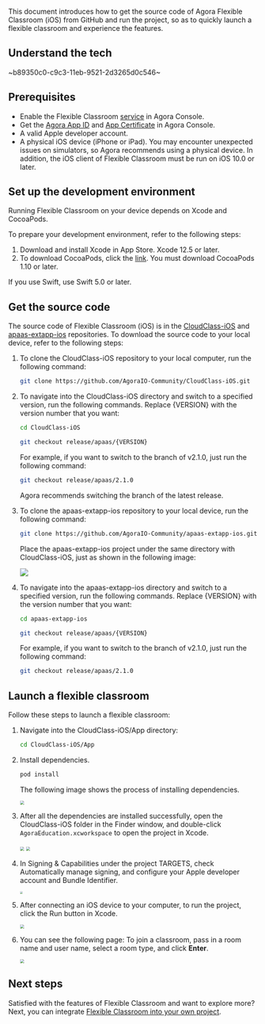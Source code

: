 This document introduces how to get the source code of Agora Flexible Classroom (iOS) from GitHub and run the project, so as to quickly launch a flexible classroom and experience the features.

## Understand the tech

~b89350c0-c9c3-11eb-9521-2d3265d0c546~

<a name="prerequisites"></a>

## Prerequisites

- Enable the Flexible Classroom [service](/en/agora-class/agora_class_enable?platform=Web) in Agora Console.
- Get the [Agora App ID](/en/Agora%20Platform/get_appid_token#Get-app-id) and [App Certificate](/en/Agora%20Platform/get_appid_token#Get-app-certificate) in Agora Console.
- A valid Apple developer account.
- A physical iOS device (iPhone or iPad). You may encounter unexpected issues on simulators, so Agora recommends using a physical device. In addition, the iOS client of Flexible Classroom must be run on iOS 10.0 or later.

## Set up the development environment

Running Flexible Classroom on your device depends on Xcode and CocoaPods.

To prepare your development environment, refer to the following steps:

1. Download and install Xcode in App Store. Xcode 12.5 or later.
2. To download CocoaPods, click the [link](https://guides.cocoapods.org/using/getting-started.html#getting-started). You must download CocoaPods 1.10 or later.

<div class="alert info">If you use Swift, use Swift 5.0 or later.</div>

## Get the source code

The source code of Flexible Classroom (iOS) is in the [CloudClass-iOS](https://github.com/AgoraIO-Community/CloudClass-iOS) and [apaas-extapp-ios](https://github.com/AgoraIO-Community/apaas-extapp-ios) repositories. To download the source code to your local device, refer to the following steps:

1. To clone the CloudClass-iOS repository to your local computer, run the following command:

   ```bash
   git clone https://github.com/AgoraIO-Community/CloudClass-iOS.git
   ```

2. To navigate into the CloudClass-iOS directory and switch to a specified version, run the following commands. Replace {VERSION} with the version number that you want:

   ```bash
   cd CloudClass-iOS
   ```

   ```bash
   git checkout release/apaas/{VERSION}
   ```

   For example, if you want to switch to the branch of v2.1.0, just run the following command:

   ```bash
   git checkout release/apaas/2.1.0
   ```

   Agora recommends switching the branch of the latest release.

3. To clone the apaas-extapp-ios repository to your local device, run the following command:

   ```bash
   git clone https://github.com/AgoraIO-Community/apaas-extapp-ios.git
   ```

   Place the apaas-extapp-ios project under the same directory with CloudClass-iOS, just as shown in the following image:

   ![](https://web-cdn.agora.io/docs-files/1648725190226)

4. To navigate into the apaas-extapp-ios directory and switch to a specified version, run the following commands. Replace {VERSION} with the version number that you want:

   ```bash
   cd apaas-extapp-ios
   ```

   ```bash
   git checkout release/apaas/{VERSION}
   ```

   For example, if you want to switch to the branch of v2.1.0, just run the following command:

   ```bash
   git checkout release/apaas/2.1.0
   ```

## Launch a flexible classroom

Follow these steps to launch a flexible classroom:

1. Navigate into the CloudClass-iOS/App directory:

   ```bash
   cd CloudClass-iOS/App
   ```

2. Install dependencies.

   ```bash
   pod install
   ```

   The following image shows the process of installing dependencies.

   <img src="https://web-cdn.agora.io/docs-files/1648725475723" style="zoom:50%;" />

3. After all the dependencies are installed successfully, open the CloudClass-iOS folder in the Finder window, and double-click `AgoraEducation.xcworkspace` to open the project in Xcode.

   <img src="https://web-cdn.agora.io/docs-files/1648725644218" style="zoom: 50%;" />

   <img src="https://web-cdn.agora.io/docs-files/1648725725804" style="zoom:50%;" />

4. In Signing & Capabilities under the project TARGETS, check Automatically manage signing, and configure your Apple developer account and Bundle Identifier.

   <img src="https://web-cdn.agora.io/docs-files/1648725848162" style="zoom: 33%;" />

5. After connecting an iOS device to your computer, to run the project, click the Run button in Xcode.

   <img src="https://web-cdn.agora.io/docs-files/1648725959472" style="zoom:50%;" />

6. You can see the following page: To join a classroom, pass in a room name and user name, select a room type, and click **Enter**.

   <img src="https://web-cdn.agora.io/docs-files/1648726024179" style="zoom:50%;" />

## Next steps

Satisfied with the features of Flexible Classroom and want to explore more? Next, you can integrate [Flexible Classroom into your own project](/en/agora-class/agora_class_integrate_ios?platform=iOS).
